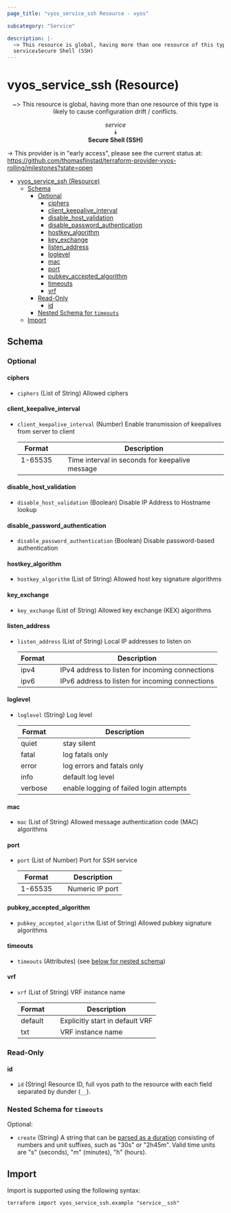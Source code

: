 ```yaml
---
page_title: "vyos_service_ssh Resource - vyos"

subcategory: "Service"

description: |-
  ~> This resource is global, having more than one resource of this type is likely to cause configuration drift / conflicts.
  service⯯Secure Shell (SSH)
---
```


# vyos_service_ssh (Resource)
<center>

~> This resource is global, having more than one resource of this type is likely to cause configuration drift / conflicts.

*service*  
⯯  
**Secure Shell (SSH)**


</center>

-> This provider is in "early access", please see the current status at: https://github.com/thomasfinstad/terraform-provider-vyos-rolling/milestones?state=open

<!--TOC-->

- [vyos_service_ssh (Resource)](#vyos_service_ssh-resource)
  - [Schema](#schema)
    - [Optional](#optional)
      - [ciphers](#ciphers)
      - [client_keepalive_interval](#client_keepalive_interval)
      - [disable_host_validation](#disable_host_validation)
      - [disable_password_authentication](#disable_password_authentication)
      - [hostkey_algorithm](#hostkey_algorithm)
      - [key_exchange](#key_exchange)
      - [listen_address](#listen_address)
      - [loglevel](#loglevel)
      - [mac](#mac)
      - [port](#port)
      - [pubkey_accepted_algorithm](#pubkey_accepted_algorithm)
      - [timeouts](#timeouts)
      - [vrf](#vrf)
    - [Read-Only](#read-only)
      - [id](#id)
    - [Nested Schema for `timeouts`](#nested-schema-for-timeouts)
  - [Import](#import)

<!--TOC-->

<!-- schema generated by tfplugindocs -->
## Schema

### Optional

#### ciphers
- `ciphers` (List of String) Allowed ciphers
#### client_keepalive_interval
- `client_keepalive_interval` (Number) Enable transmission of keepalives from server to client

    |  Format   &emsp;|  Description                                     |
    |-----------|--------------------------------------------------|
    |  1-65535  &emsp;|  Time interval in seconds for keepalive message  |
#### disable_host_validation
- `disable_host_validation` (Boolean) Disable IP Address to Hostname lookup
#### disable_password_authentication
- `disable_password_authentication` (Boolean) Disable password-based authentication
#### hostkey_algorithm
- `hostkey_algorithm` (List of String) Allowed host key signature algorithms
#### key_exchange
- `key_exchange` (List of String) Allowed key exchange (KEX) algorithms
#### listen_address
- `listen_address` (List of String) Local IP addresses to listen on

    |  Format  &emsp;|  Description                                      |
    |----------|---------------------------------------------------|
    |  ipv4    &emsp;|  IPv4 address to listen for incoming connections  |
    |  ipv6    &emsp;|  IPv6 address to listen for incoming connections  |
#### loglevel
- `loglevel` (String) Log level

    |  Format   &emsp;|  Description                              |
    |-----------|-------------------------------------------|
    |  quiet    &emsp;|  stay silent                              |
    |  fatal    &emsp;|  log fatals only                          |
    |  error    &emsp;|  log errors and fatals only               |
    |  info     &emsp;|  default log level                        |
    |  verbose  &emsp;|  enable logging of failed login attempts  |
#### mac
- `mac` (List of String) Allowed message authentication code (MAC) algorithms
#### port
- `port` (List of Number) Port for SSH service

    |  Format   &emsp;|  Description      |
    |-----------|-------------------|
    |  1-65535  &emsp;|  Numeric IP port  |
#### pubkey_accepted_algorithm
- `pubkey_accepted_algorithm` (List of String) Allowed pubkey signature algorithms
#### timeouts
- `timeouts` (Attributes) (see [below for nested schema](#nestedatt--timeouts))
#### vrf
- `vrf` (List of String) VRF instance name

    |  Format   &emsp;|  Description                      |
    |-----------|-----------------------------------|
    |  default  &emsp;|  Explicitly start in default VRF  |
    |  txt      &emsp;|  VRF instance name                |

### Read-Only

#### id
- `id` (String) Resource ID, full vyos path to the resource with each field separated by dunder (`__`).

<a id="nestedatt--timeouts"></a>
### Nested Schema for `timeouts`

Optional:

- `create` (String) A string that can be [parsed as a duration](https://pkg.go.dev/time#ParseDuration) consisting of numbers and unit suffixes, such as &#34;30s&#34; or &#34;2h45m&#34;. Valid time units are &#34;s&#34; (seconds), &#34;m&#34; (minutes), &#34;h&#34; (hours).

## Import

Import is supported using the following syntax:

```shell
terraform import vyos_service_ssh.example "service__ssh"
```
